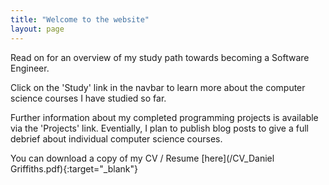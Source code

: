 ```yaml
---
title: "Welcome to the website"
layout: page
---
```


Read on for an overview of my study path towards becoming a Software Engineer.

Click on the 'Study' link in the navbar to learn more about the computer science courses I have studied so far.    

Further information about my completed programming projects is available via the 'Projects' link. Eventially, I plan to publish blog posts to give a full debrief about individual computer science courses.

  
  
You can download a copy of my CV / Resume [here](/CV_Daniel Griffiths.pdf){:target="_blank"} 

<!-- or [file download]({{ site.url }}/assets/CV_Daniel Griffiths.pdf) -->


